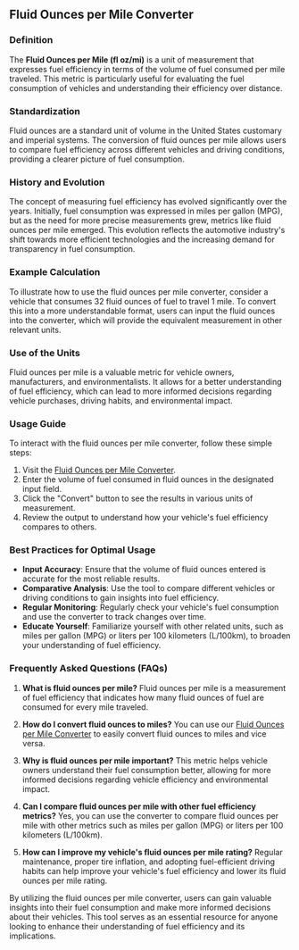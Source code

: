 ## Fluid Ounces per Mile Converter

### Definition
The **Fluid Ounces per Mile (fl oz/mi)** is a unit of measurement that expresses fuel efficiency in terms of the volume of fuel consumed per mile traveled. This metric is particularly useful for evaluating the fuel consumption of vehicles and understanding their efficiency over distance.

### Standardization
Fluid ounces are a standard unit of volume in the United States customary and imperial systems. The conversion of fluid ounces per mile allows users to compare fuel efficiency across different vehicles and driving conditions, providing a clearer picture of fuel consumption.

### History and Evolution
The concept of measuring fuel efficiency has evolved significantly over the years. Initially, fuel consumption was expressed in miles per gallon (MPG), but as the need for more precise measurements grew, metrics like fluid ounces per mile emerged. This evolution reflects the automotive industry's shift towards more efficient technologies and the increasing demand for transparency in fuel consumption.

### Example Calculation
To illustrate how to use the fluid ounces per mile converter, consider a vehicle that consumes 32 fluid ounces of fuel to travel 1 mile. To convert this into a more understandable format, users can input the fluid ounces into the converter, which will provide the equivalent measurement in other relevant units.

### Use of the Units
Fluid ounces per mile is a valuable metric for vehicle owners, manufacturers, and environmentalists. It allows for a better understanding of fuel efficiency, which can lead to more informed decisions regarding vehicle purchases, driving habits, and environmental impact.

### Usage Guide
To interact with the fluid ounces per mile converter, follow these simple steps:
1. Visit the [Fluid Ounces per Mile Converter](https://www.inayam.co/unit-converter/fuel_efficiency_volume).
2. Enter the volume of fuel consumed in fluid ounces in the designated input field.
3. Click the "Convert" button to see the results in various units of measurement.
4. Review the output to understand how your vehicle's fuel efficiency compares to others.

### Best Practices for Optimal Usage
- **Input Accuracy**: Ensure that the volume of fluid ounces entered is accurate for the most reliable results.
- **Comparative Analysis**: Use the tool to compare different vehicles or driving conditions to gain insights into fuel efficiency.
- **Regular Monitoring**: Regularly check your vehicle's fuel consumption and use the converter to track changes over time.
- **Educate Yourself**: Familiarize yourself with other related units, such as miles per gallon (MPG) or liters per 100 kilometers (L/100km), to broaden your understanding of fuel efficiency.

### Frequently Asked Questions (FAQs)

1. **What is fluid ounces per mile?**
   Fluid ounces per mile is a measurement of fuel efficiency that indicates how many fluid ounces of fuel are consumed for every mile traveled.

2. **How do I convert fluid ounces to miles?**
   You can use our [Fluid Ounces per Mile Converter](https://www.inayam.co/unit-converter/fuel_efficiency_volume) to easily convert fluid ounces to miles and vice versa.

3. **Why is fluid ounces per mile important?**
   This metric helps vehicle owners understand their fuel consumption better, allowing for more informed decisions regarding vehicle efficiency and environmental impact.

4. **Can I compare fluid ounces per mile with other fuel efficiency metrics?**
   Yes, you can use the converter to compare fluid ounces per mile with other metrics such as miles per gallon (MPG) or liters per 100 kilometers (L/100km).

5. **How can I improve my vehicle's fluid ounces per mile rating?**
   Regular maintenance, proper tire inflation, and adopting fuel-efficient driving habits can help improve your vehicle's fuel efficiency and lower its fluid ounces per mile rating. 

By utilizing the fluid ounces per mile converter, users can gain valuable insights into their fuel consumption and make more informed decisions about their vehicles. This tool serves as an essential resource for anyone looking to enhance their understanding of fuel efficiency and its implications.